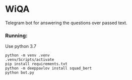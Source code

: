 # WiQA
Telegram bot for answering the questions over passed text.
### Running:
Use python 3.7

```shell
python -m venv .venv
.venv/Scripts/activate
pip install requirements.txt
python -m deeppavlov install squad_bert
python bot.py
```
